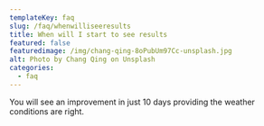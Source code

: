 ```yaml
---
templateKey: faq
slug: /faq/whenwilliseeresults
title: When will I start to see results
featured: false
featuredimage: /img/chang-qing-8oPubUm97Cc-unsplash.jpg
alt: Photo by Chang Qing on Unsplash
categories:
  - faq
---
```


You will see an improvement in just 10 days providing the weather conditions are right.